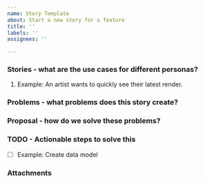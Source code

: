 ```yaml
---
name: Story Template
about: Start a new story for a feature
title: ''
labels: ''
assignees: ''

---
```


### Stories - what are the use cases for different personas?

1. Example: An artist wants to quickly see their latest render.

### Problems - what problems does this story create?

### Proposal - how do we solve these problems?

### TODO - Actionable steps to solve this

- [ ] Example: Create data model

### Attachments
